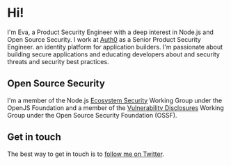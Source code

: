 # Hi!

I'm Eva, a Product Security Engineer with a deep interest in Node.js and Open
Source Security. I work at [Auth0](https://auth0.com/) as a Senior Product
Security Engineer. an identity platform for application builders. I'm
passionate about building secure applications and educating developers about
and security threats and security best practices.

## Open Source Security

I'm a member of the Node.js [Ecosystem
Security](https://github.com/nodejs/security-wg) Working Group under the OpenJS
Foundation and a member of the [Vulnerability
Disclosures](https://github.com/ossf/wg-vulnerability-disclosures) Working
Group under the Open Source Security Foundation (OSSF).

## Get in touch

The best way to get in touch is to [follow me on
Twitter](https://twitter.com/evileve6). 

